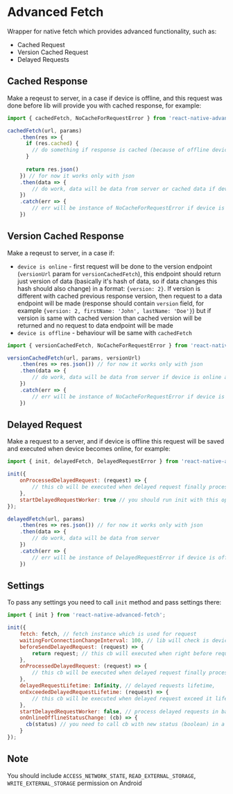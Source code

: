 # Advanced Fetch

Wrapper for native fetch which provides advanced functionality, such as:

- Cached Request
- Version Cached Request
- Delayed Requests

## Cached Response

Make a reqeust to server, in a case if device is offline, and this request was done before lib will provide you with cached response, for example:
```javascript
import { cachedFetch, NoCacheForRequestError } from 'react-native-advanced-fetch';

cachedFetch(url, params)
    .then(res => {
      if (res.cached) {
        // do something if response is cached (because of offline device status)
      }
    
      return res.json()
    }) // for now it works only with json
    .then(data => {
        // do work, data will be data from server or cached data if device is offline
    })
    .catch(err => {
        // err will be instance of NoCacheForRequestError if device is offline and no cache is not available
    })
```
## Version Cached Response

Make a reqeust to server, in a case if:
- `device is online` - first request will be done to the version endpoint (`versionUrl` param for `versionCachedFetch`), this endpoint should return just version of data (basically it's hash of data, so if data changes this hash should also change) in a format: `{version: 2}`. If version is different with cached previous response version, then request to a data endpoint will be made (response should contain `version` field, for example `{version: 2, firstName: 'John', lastName: 'Doe'}`) but if version is same with cached version than cached version will be returned and no request to data endpoint will be made
- `device is offline` - behaviour will be same with `cachedFetch`

```javascript
import { versionCachedFetch, NoCacheForRequestError } from 'react-native-advanced-fetch';

versionCachedFetch(url, params, versionUrl)
    .then(res => res.json()) // for now it works only with json
    .then(data => {
        // do work, data will be data from server if device is online and version is different with cached response, or cached data if device is offline, in a case if device is offline it will be cached data
    })
    .catch(err => {
        // err will be instance of NoCacheForRequestError if device is offline and no cache is not available
    })
```

## Delayed Request

Make a request to a server, and if device is offline this request will be saved and executed when device becomes online, for example:

```javascript
import { init, delayedFetch, DelayedRequestError } from 'react-native-advanced-fetch';

init({
    onProcessedDelayedRequest: (request) => {
        // this cb will be executed when delayed request finally processed in background
    },
    startDelayedRequestWorker: true // you should run init with this option before delayedFetch requests, it will initialize background worker for delayed requests
}); 

delayedFetch(url, params)
    .then(res => res.json()) // for now it works only with json
    .then(data => {
        // do work, data will be data from server
    })
    .catch(err => {
        // err will be instance of DelayedRequestError if device is offline and request is delayed, but anyway this request will be inserterd to query and executed when device becomes online
    })
```

## Settings

To pass any settings you need to call `init` method and pass settings there:

```javascript
import { init } from 'react-native-advanced-fetch';

init({
    fetch: fetch, // fetch instance which is used for request
    waitingForConnectionChangeInterval: 100, // lib will check is device is online or offline with this interval, normally you don't need to pass this setting
    beforeSendDelayedRequest: (request) => {
        return request; // this cb will executed when right before request fetch, you can modify request here (you need to return modified request) or cancel it (just return null)
    },
    onProcessedDelayedRequest: (request) => {
        // this cb will be executed when delayed request finally processed in background
    },
    delayedRequestLifetime: Infinity, // delayed requests lifetime,
    onExceededDelayedRequestLifetime: (request) => {
        // this cb will be executed when delayed request exceed it lifetime and will not be processed 
    },
    startDelayedRequestWorker: false, // process delayed requests in background
    onOnlineOfflineStatusChange: (cb) => {
      cb(status) // you need to call cb with new status (boolean) in a case if you have custom logic for online/offline change strategy, by default `NetInfo.isConnected.addEventListener('connectionChange', cb)` is used to findout is device online/offline (by default it's offline so you need to call this cb to change status)
    }
}); 
```

## Note

You should include `ACCESS_NETWORK_STATE`, `READ_EXTERNAL_STORAGE`, `WRITE_EXTERNAL_STORAGE` permission on Android
